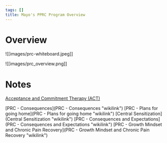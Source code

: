 ```yaml
---
tags: []
title: Mayo's PPRC Program Overview
---
```


# Overview

![[images/prc-whiteboard.jpeg]]

![[images/prc_overview.png]]

# Notes

[Acceptance and Commitment Therapy (ACT)](Acceptance%20and%20Commitment%20Therapy%20(ACT).md)

[PRC - Consequences](PRC - Consequences "wikilink")
[PRC - Plans for going home](PRC - Plans for going home "wikilink")
[Central Sensitization](Central Sensitization "wikilink")
[PRC - Consequences and Expectations](PRC - Consequences and Expectations "wikilink")
[PRC - Growth Mindset and Chronic Pain Recovery](PRC - Growth Mindset and Chronic Pain Recovery "wikilink")
